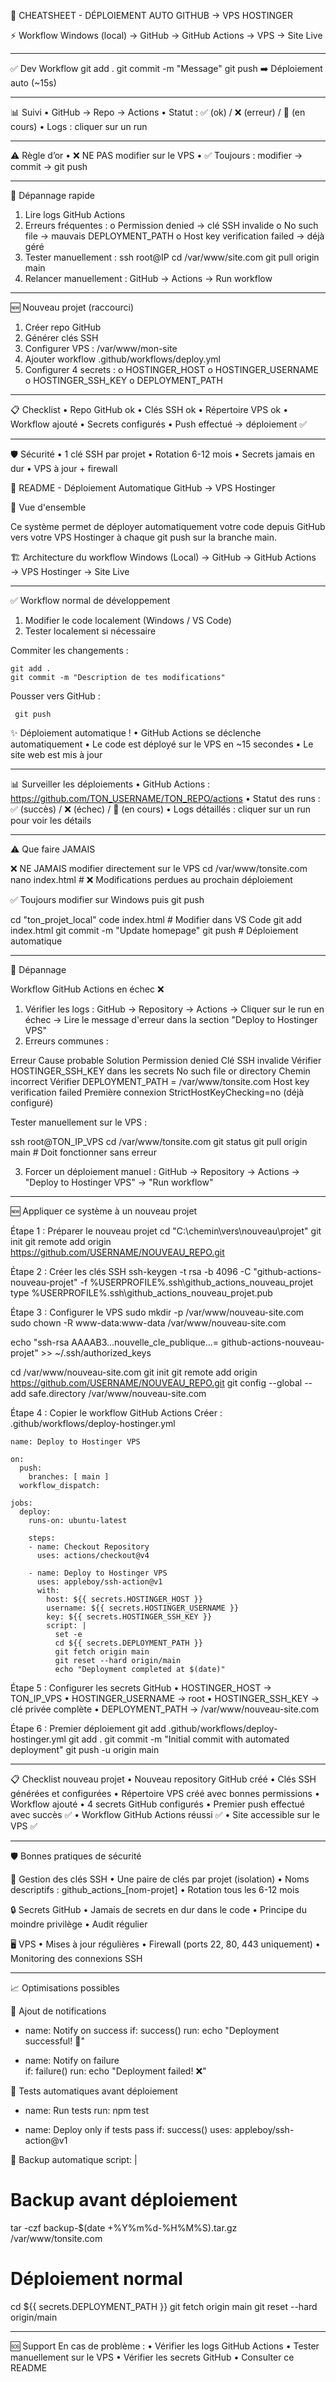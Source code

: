🚀 CHEATSHEET - DÉPLOIEMENT AUTO GITHUB → VPS HOSTINGER

⚡ Workflow
Windows (local) → GitHub → GitHub Actions → VPS → Site Live
________________________________________
✅ Dev Workflow
git add .
git commit -m "Message"
git push
➡️ Déploiement auto (~15s)
________________________________________
📊 Suivi
•	GitHub → Repo → Actions
•	Statut : ✅ (ok) / ❌ (erreur) / 🔄 (en cours)
•	Logs : cliquer sur un run
________________________________________
⚠️ Règle d’or
•	❌ NE PAS modifier sur le VPS
•	✅ Toujours : modifier → commit → git push
________________________________________
🔧 Dépannage rapide
1.	Lire logs GitHub Actions
2.	Erreurs fréquentes :
o	Permission denied → clé SSH invalide
o	No such file → mauvais DEPLOYMENT_PATH
o	Host key verification failed → déjà géré
3.	Tester manuellement :
ssh root@IP
cd /var/www/site.com
git pull origin main
4.	Relancer manuellement : GitHub → Actions → Run workflow
________________________________________
🆕 Nouveau projet (raccourci)
1.	Créer repo GitHub
2.	Générer clés SSH
3.	Configurer VPS : /var/www/mon-site
4.	Ajouter workflow .github/workflows/deploy.yml
5.	Configurer 4 secrets :
o	HOSTINGER_HOST
o	HOSTINGER_USERNAME
o	HOSTINGER_SSH_KEY
o	DEPLOYMENT_PATH
________________________________________
📋 Checklist
•	Repo GitHub ok
•	Clés SSH ok
•	Répertoire VPS ok
•	Workflow ajouté
•	Secrets configurés
•	Push effectué → déploiement ✅
________________________________________
🛡️ Sécurité
•	1 clé SSH par projet
•	Rotation 6-12 mois
•	Secrets jamais en dur
•	VPS à jour + firewall



📖 README - Déploiement Automatique GitHub → VPS Hostinger

🎯 Vue d'ensemble

Ce système permet de déployer automatiquement votre code depuis GitHub vers votre VPS Hostinger à chaque git push sur la branche main.

🏗️ Architecture du workflow
Windows (Local) → GitHub → GitHub Actions → VPS Hostinger → Site Live

________________________________________
✅ Workflow normal de développement
1.	Modifier le code localement (Windows / VS Code)
2.	Tester localement si nécessaire

Commiter les changements :
```
git add .
git commit -m "Description de tes modifications"
```

Pousser vers GitHub :
```
 git push
```

✨ Déploiement automatique !
•	GitHub Actions se déclenche automatiquement
•	Le code est déployé sur le VPS en ~15 secondes
•	Le site web est mis à jour


________________________________________
📊 Surveiller les déploiements
•	GitHub Actions : https://github.com/TON_USERNAME/TON_REPO/actions
•	Statut des runs : ✅ (succès) / ❌ (échec) / 🔄 (en cours)
•	Logs détaillés : cliquer sur un run pour voir les détails

________________________________________
⚠️ Que faire JAMAIS

❌ NE JAMAIS modifier directement sur le VPS
cd /var/www/tonsite.com
nano index.html  # ❌ Modifications perdues au prochain déploiement

✅ Toujours modifier sur Windows puis git push

cd "ton_projet_local"
code index.html  # Modifier dans VS Code
git add index.html
git commit -m "Update homepage"
git push  # Déploiement automatique

________________________________________
🔧 Dépannage

Workflow GitHub Actions en échec ❌
1.	Vérifier les logs :
 GitHub → Repository → Actions → Cliquer sur le run en échec → Lire le message d'erreur dans la section "Deploy to Hostinger VPS"
2.	Erreurs communes :

Erreur	Cause probable	Solution
Permission denied	Clé SSH invalide	Vérifier HOSTINGER_SSH_KEY dans les secrets
No such file or directory	Chemin incorrect	Vérifier DEPLOYMENT_PATH = /var/www/tonsite.com
Host key verification failed	Première connexion	StrictHostKeyChecking=no (déjà configuré)

Tester manuellement sur le VPS :

ssh root@TON_IP_VPS
cd /var/www/tonsite.com
git status
git pull origin main  # Doit fonctionner sans erreur

3.	Forcer un déploiement manuel :
 GitHub → Repository → Actions → "Deploy to Hostinger VPS" → "Run workflow"


________________________________________
🆕 Appliquer ce système à un nouveau projet

Étape 1 : Préparer le nouveau projet
cd "C:\chemin\vers\nouveau\projet"
git init
git remote add origin https://github.com/USERNAME/NOUVEAU_REPO.git

Étape 2 : Créer les clés SSH
ssh-keygen -t rsa -b 4096 -C "github-actions-nouveau-projet" -f %USERPROFILE%\.ssh\github_actions_nouveau_projet
type %USERPROFILE%\.ssh\github_actions_nouveau_projet.pub

Étape 3 : Configurer le VPS
sudo mkdir -p /var/www/nouveau-site.com
sudo chown -R www-data:www-data /var/www/nouveau-site.com

echo "ssh-rsa AAAAB3...nouvelle_cle_publique...= github-actions-nouveau-projet" >> ~/.ssh/authorized_keys

cd /var/www/nouveau-site.com
git init
git remote add origin https://github.com/USERNAME/NOUVEAU_REPO.git
git config --global --add safe.directory /var/www/nouveau-site.com

Étape 4 : Copier le workflow GitHub Actions
Créer : .github/workflows/deploy-hostinger.yml

```
name: Deploy to Hostinger VPS

on:
  push:
    branches: [ main ]
  workflow_dispatch:

jobs:
  deploy:
    runs-on: ubuntu-latest
    
    steps:
    - name: Checkout Repository
      uses: actions/checkout@v4
      
    - name: Deploy to Hostinger VPS
      uses: appleboy/ssh-action@v1
      with:
        host: ${{ secrets.HOSTINGER_HOST }}
        username: ${{ secrets.HOSTINGER_USERNAME }}
        key: ${{ secrets.HOSTINGER_SSH_KEY }}
        script: |
          set -e
          cd ${{ secrets.DEPLOYMENT_PATH }}
          git fetch origin main
          git reset --hard origin/main
          echo "Deployment completed at $(date)"
```

Étape 5 : Configurer les secrets GitHub
•	HOSTINGER_HOST → TON_IP_VPS
•	HOSTINGER_USERNAME → root
•	HOSTINGER_SSH_KEY → clé privée complète
•	DEPLOYMENT_PATH → /var/www/nouveau-site.com

Étape 6 : Premier déploiement
git add .github/workflows/deploy-hostinger.yml
git add .
git commit -m "Initial commit with automated deployment"
git push -u origin main

________________________________________
📋 Checklist nouveau projet
•	Nouveau repository GitHub créé
•	Clés SSH générées et configurées
•	Répertoire VPS créé avec bonnes permissions
•	Workflow ajouté
•	4 secrets GitHub configurés
•	Premier push effectué avec succès ✅
•	Workflow GitHub Actions réussi ✅
•	Site accessible sur le VPS ✅


________________________________________
🛡️ Bonnes pratiques de sécurité

🔑 Gestion des clés SSH
•	Une paire de clés par projet (isolation)
•	Noms descriptifs : github_actions_[nom-projet]
•	Rotation tous les 6-12 mois

🔒 Secrets GitHub
•	Jamais de secrets en dur dans le code
•	Principe du moindre privilège
•	Audit régulier

🖥️ VPS
•	Mises à jour régulières
•	Firewall (ports 22, 80, 443 uniquement)
•	Monitoring des connexions SSH

________________________________________
📈 Optimisations possibles

🔔 Ajout de notifications
- name: Notify on success
  if: success()
  run: echo "Deployment successful! 🎉"

- name: Notify on failure  
  if: failure()
  run: echo "Deployment failed! ❌"

🧪 Tests automatiques avant déploiement
- name: Run tests
  run: npm test
  
- name: Deploy only if tests pass
  if: success()
  uses: appleboy/ssh-action@v1

💾 Backup automatique
script: |
  # Backup avant déploiement
  tar -czf backup-$(date +%Y%m%d-%H%M%S).tar.gz /var/www/tonsite.com
  
  # Déploiement normal
  cd ${{ secrets.DEPLOYMENT_PATH }}
  git fetch origin main
  git reset --hard origin/main

________________________________________
🆘 Support
En cas de problème :
•	Vérifier les logs GitHub Actions
•	Tester manuellement sur le VPS
•	Vérifier les secrets GitHub
•	Consulter ce README